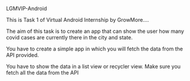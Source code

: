 LGMVIP-Android


This is Task 1 of Virtual Android Internship by GrowMore....

The aim of this task is to create an app that can show the user how many covid cases are currently there in the city and state.

You have to create a simple app in which you will fetch the data from the API provided.

You have to show the data in a list view or recycler view. Make sure you fetch all the data from the API
